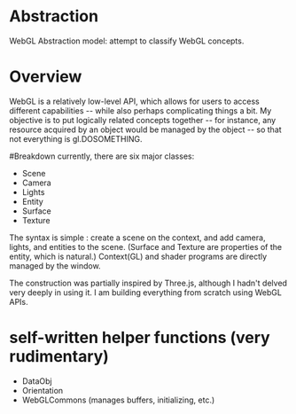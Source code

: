 # Abstraction
WebGL Abstraction model: attempt to classify WebGL concepts.

# Overview
WebGL is a relatively low-level API, which allows for users to access different capabilities -- while also perhaps complicating things a bit.
My objective is to put logically related concepts together -- for instance, any resource acquired by an object would be
managed by the object -- so that not everything is gl.DOSOMETHING.

#Breakdown
currently, there are six major classes:

- Scene
- Camera
- Lights
- Entity
- Surface
- Texture

The syntax is simple : create a scene on the context,
and add camera, lights, and entities to the scene.
(Surface and Texture are properties of the entity, which is natural.)
Context(GL) and shader programs are directly managed by the window.

The construction was partially inspired by Three.js, although I hadn't delved
very deeply in using it. I am building everything from scratch using WebGL APIs.

# self-written helper functions (very rudimentary)
- DataObj
- Orientation
- WebGLCommons (manages buffers, initializing, etc.)
